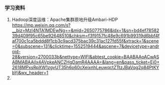 ### 学习资料
1. Hadoop深度运维：Apache集群原地升级Ambari-HDP
	https://mp.weixin.qq.com/s?__biz=MzI4NTA1MDEwNg==&mid=2650775786&idx=1&sn=bd4ef7858239d409f95c65be92648510&chksm=f3f9157fc48e9c691b99319d6bbf4faf700c1ca5bddd8f1cb3c9acd375bac39c31ac127fd55f&xtrack=1&scene=0&subscene=131&clicktime=1552519444&ascene=7&devicetype=android-28&version=2700033b&nettype=WIFI&abtest_cookie=BAABAAoACwASABMABAAjlx4AVpkeANCZHgDamR4AAAA=&lang=en&pass_ticket=Ej0+2618MPxsRpXW1zgvUT35h6o60cXeixnhLeuwqctZTtzJBaVqg2q84PtKYbYj&wx_header=1
2. 